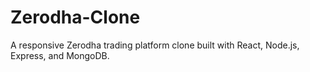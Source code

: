 # Zerodha-Clone
A responsive Zerodha trading platform clone built with React, Node.js, Express, and MongoDB.
